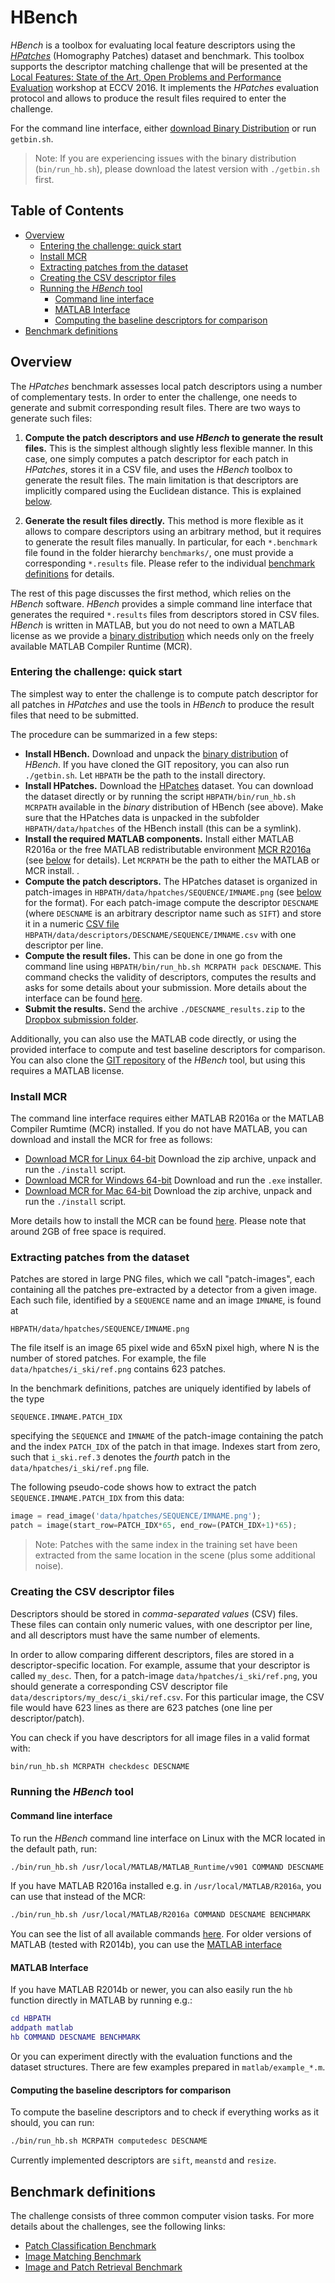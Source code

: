 # HBench

*HBench* is a toolbox for evaluating local feature descriptors using the [*HPatches*](https://github.com/featw/hpatches) (Homography Patches) dataset and benchmark.
This toolbox supports the descriptor matching challenge that will be presented at the
[Local Features: State of the Art, Open Problems and Performance Evaluation](http://www.iis.ee.ic.ac.uk/ComputerVision/DescrWorkshop/index.html)
workshop at ECCV 2016. It implements the *HPatches* evaluation protocol and allows to produce the result files required to enter the challenge.

For the command line interface, either
[download Binary Distribution](https://dl.dropboxusercontent.com/u/555392/hbench-v0.1.tar.gz) or run `getbin.sh`.

> Note: If you are experiencing issues with the binary distribution (`bin/run_hb.sh`), please download the latest version with `./getbin.sh` first.

## Table of Contents

  * [Overview](#overview)
    * [Entering the challenge: quick start](#entering-the-challenge-quick-start)
    * [Install MCR](#install-mcr)
    * [Extracting patches from the dataset](#extracting-patches-from-the-dataset)
    * [Creating the CSV descriptor files](#creating-the-csv-descriptor-files)
    * [Running the <em>HBench</em> tool](#running-the-hbench-tool)
      * [Command line interface](#command-line-interface)
      * [MATLAB Interface](#matlab-interface)
      * [Computing the baseline descriptors for comparison](#computing-the-baseline-descriptors-for-comparison)
  * [Benchmark definitions](#benchmark-definitions)


## Overview

The *HPatches* benchmark assesses local patch descriptors using a number of complementary tests. In order to enter the challenge, one needs to generate and submit corresponding result files. There are two ways to generate such files:

1. **Compute the patch descriptors and use *HBench* to generate the result files.** This is the simplest although slightly less flexible manner. In this case, one simply computes a patch descriptor for each patch in *HPatches*, stores it in a CSV file, and uses the *HBench* toolbox to generate the result files. The main limitation is that descriptors are implicitly compared using the Euclidean distance. This is explained [below](#quick).

2. **Generate the result files directly.** This method is more flexible as it allows to compare descriptors using an arbitrary method, but it requires to generate the result files manually. In particular, for each  `*.benchmark` file found in the folder hierarchy `benchmarks/`, one must provide a corresponding `*.results` file. Please refer to the individual [benchmark definitions](#benchmarks) for details.

The rest of this page discusses the first method, which relies on the *HBench* software. *HBench* provides a simple command line interface
that generates the required `*.results` files from descriptors stored in CSV files. *HBench* is written in MATLAB, but you do not need to own a MATLAB license as we provide a [binary distribution](https://dl.dropboxusercontent.com/u/555392/hbench-v0.1.tar.gz) which needs only on the freely available MATLAB Compiler Runtime (MCR).

<a id=quick></a>

### Entering the challenge: quick start

The simplest way to enter the challenge is to compute patch descriptor for all patches in *HPatches* and use the tools in *HBench* to produce the result files that need to be submitted.

The procedure can be summarized in a few steps:

* **Install HBench.** Download and unpack the [binary distribution](https://dl.dropboxusercontent.com/u/555392/hbench-v0.1.tar.gz) of *HBench*. If you have cloned the GIT repository, you can also run `./getbin.sh`. Let `HBPATH` be the path to the install directory.
* **Install HPatches.** Download the [HPatches](https://github.com/featw/hpatches) dataset. You can download the dataset directly or by running the script `HBPATH/bin/run_hb.sh MCRPATH` available in the *binary* distribution of HBench (see above). Make sure that the HPatches data is unpacked in the subfolder `HBPATH/data/hpatches` of the HBench install (this can be a symlink).
* **Install the required MATLAB components.** Install either MATLAB R2016a or the free MATLAB redistributable environment [MCR R2016a](http://www.mathworks.com/products/compiler/mcr/) (see [below](#install-mcr) for details). Let `MCRPATH` be the path to either the MATLAB or MCR install. .
* **Compute the patch descriptors.** The HPatches dataset is organized in patch-images in `HBPATH/data/hpatches/SEQUENCE/IMNAME.png` (see [below](#reading-patches) for the format). For each patch-image compute the descriptor `DESCNAME` (where `DESCNAME` is an arbitrary descriptor name such as `SIFT`) and store it in a numeric [CSV file](#csv-descriptors)
`HBPATH/data/descriptors/DESCNAME/SEQUENCE/IMNAME.csv` with one descriptor per line.
* **Compute the result files.** This can be done in one go from the command line using `HBPATH/bin/run_hb.sh MCRPATH pack DESCNAME`.
This command checks the validity of descriptors, computes the results and asks for some
details about your submission. More details about the interface can be found [here](#command-line-interface).
* **Submit the results.** Send the archive `./DESCNAME_results.zip` to the [Dropbox submission folder](https://www.dropbox.com/request/2MJm7vV15XJnl1RzuCzl).

Additionally, you can also use the MATLAB code directly, or using the
provided interface to compute and test baseline descriptors for comparison.
You can also clone the [GIT repository](https://github.com/featw/hbench) of the
*HBench* tool, but using this requires a MATLAB license.

<a id=install-mcr></a>

### Install MCR
The command line interface requires either MATLAB R2016a or the MATLAB Compiler Rumtime (MCR) installed. If you do not have MATLAB, you can download and install the MCR for free as follows:

* [Download MCR for Linux 64-bit](http://www.mathworks.com/supportfiles/downloads/R2016a/deployment_files/R2016a/installers/glnxa64/MCR_R2016a_glnxa64_installer.zip)
Download the zip archive, unpack and run the `./install` script.
* [Download MCR for Windows 64-bit](http://www.mathworks.com/supportfiles/downloads/R2016a/deployment_files/R2016a/installers/win64/MCR_R2016a_win64_installer.exe)
Download and run the `.exe` installer.
* [Download MCR for Mac 64-bit](http://www.mathworks.com/supportfiles/downloads/R2016a/deployment_files/R2016a/installers/maci64/MCR_R2016a_maci64_installer.zip)
Download the zip archive, unpack and run the `./install` script.

More details how to install the MCR can be found [here](http://www.mathworks.com/products/compiler/mcr/).
Please note that around 2GB of free space is required.

<a id=reading-patches></a>
### Extracting patches from the dataset

Patches are stored in large PNG files, which we call "patch-images", each containing all the patches pre-extracted by a detector from a given image. Each such file, identified by a `SEQUENCE` name and an image `IMNAME`, is found at

```
HBPATH/data/hpatches/SEQUENCE/IMNAME.png
```

The file itself is an image 65 pixel wide and 65xN pixel high, where N is the number of stored patches. For example, the file `data/hpatches/i_ski/ref.png` contains 623 patches.

In the benchmark definitions, patches are uniquely identified by labels of the type

```
SEQUENCE.IMNAME.PATCH_IDX
```

specifying the `SEQUENCE` and `IMNAME` of the patch-image containing the patch and the index `PATCH_IDX` of the patch in that image. Indexes start from zero, such that `i_ski.ref.3` denotes the *fourth* patch in the `data/hpatches/i_ski/ref.png` file.

The following pseudo-code shows how to extract the patch `SEQUENCE.IMNAME.PATCH_IDX` from this data:

```python
image = read_image('data/hpatches/SEQUENCE/IMNAME.png');
patch = image(start_row=PATCH_IDX*65, end_row=(PATCH_IDX+1)*65);
```

> Note: Patches with the same index in the training set have been extracted from the same location in the scene (plus some additional noise).

<a id=csv-descriptors></a>
### Creating the CSV descriptor files

Descriptors should be stored in *comma-separated values* (CSV) files. These files can contain only numeric values, with one descriptor per line, and all descriptors must have the same number of elements.

In order to allow comparing different descriptors, files are stored in a descriptor-specific location. For example, assume that your descriptor is called `my_desc`. Then, for a patch-image  `data/hpatches/i_ski/ref.png`, you should generate a corresponding CSV descriptor file `data/descriptors/my_desc/i_ski/ref.csv`. For this particular image, the CSV file would have 623 lines as there are 623 patches (one line per descriptor/patch).

You can check if you have descriptors for all image files in a valid format with:

```bash
bin/run_hb.sh MCRPATH checkdesc DESCNAME
```

### Running the *HBench* tool

<a id=command-line-interface></a>

#### Command line interface

To run the *HBench* command line interface on Linux with the MCR located in the default path, run:

```bash
./bin/run_hb.sh /usr/local/MATLAB/MATLAB_Runtime/v901 COMMAND DESCNAME BENCHMARK
```

If you have MATLAB R2016a installed e.g. in `/usr/local/MATLAB/R2016a`, you can use that
instead of the MCR:

```bash
./bin/run_hb.sh /usr/local/MATLAB/R2016a COMMAND DESCNAME BENCHMARK
```
You can see the list of all available commands [here](./bin/README.md).
For older versions of MATLAB (tested with R2014b), you can use the [MATLAB interface](#matlab-interface)

<a id=matlab-interface></a>
#### MATLAB Interface

If you have MATLAB R2014b or newer, you can also easily run the `hb` function directly in MATLAB by running e.g.:

```matlab
cd HBPATH
addpath matlab
hb COMMAND DESCNAME BENCHMARK
```

Or you can experiment directly with the evaluation functions and the dataset
structures. There are few examples prepared in `matlab/example_*.m`.

#### Computing the baseline descriptors for comparison

To compute the baseline descriptors and to check if everything works as it should,
you can run:

```bash
./bin/run_hb.sh MCRPATH computedesc DESCNAME
```

Currently implemented descriptors are `sift`, `meanstd` and `resize`.

<a id=benchmarks></a>

## Benchmark definitions

The challenge consists of three common computer vision tasks. For more details about the challenges, see the following links:

* [Patch Classification Benchmark](./benchmarks/classification/README.md)
* [Image Matching Benchmark](./benchmarks/matching/README.md)
* [Image and Patch Retrieval Benchmark](./benchmarks/retrieval/README.md)
